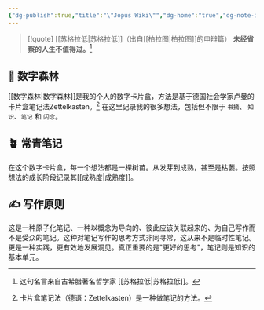 ```yaml
---
{"dg-publish":true,"title":"\"Jopus Wiki\"","dg-home":"true","dg-note-icon":"signpost","dg-pinned":"true","permalink":"/Jopus Wiki/","pinned":"true","tags":["gardenEntry"],"dgPassFrontmatter":true,"noteIcon":"signpost","created":"","updated":""}
---
```




> [!quote] [[苏格拉低\|苏格拉低]]（出自[[柏拉图\|柏拉图]]的申辩篇）
> **未经省察的人生不值得过。**[^1]



## 🌳 数字森林

[[数字森林\|数字森林]]是我的个人的数字卡片盒，方法是基于德国社会学家卢曼的卡片盒笔记法Zettelkasten。[^2] 在这里记录我的很多想法，包括但不限于 `书摘`、 `知识`、`笔记` 和 `闪念`。


## 🪴 常青笔记

在这个数字卡片盒，每一个想法都是一棵树苗。从发芽到成熟，甚至是枯萎。按照想法的成长阶段记录其[[成熟度\|成熟度]]。

## ✍️ 写作原则

这是一种原子化笔记、一种以概念为导向的、彼此应该关联起来的、为自己写作而不是受众的笔记。这种对笔记写作的思考方式非同寻常，这从来不是临时性笔记。更是一种实践，更有效地发展洞见。真正重要的是"更好的思考"，笔记则是知识的基本单元。

[^1]: 这句名言来自古希腊著名哲学家 [[苏格拉低\|苏格拉低]]。
[^2]: 卡片盒笔记法（德语：Zettelkasten）是一种做笔记的方法。